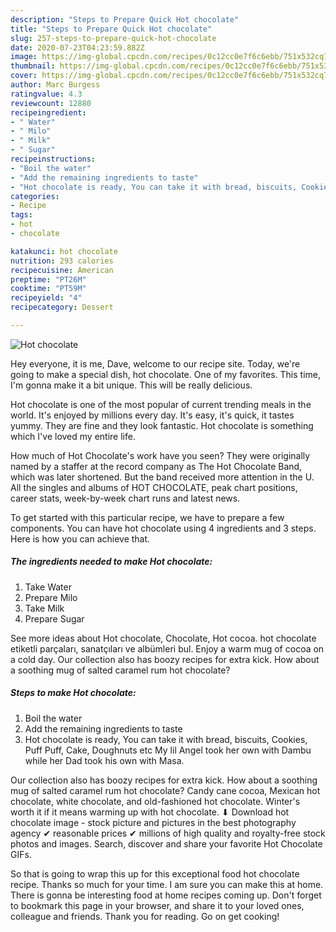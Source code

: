 ```yaml
---
description: "Steps to Prepare Quick Hot chocolate"
title: "Steps to Prepare Quick Hot chocolate"
slug: 257-steps-to-prepare-quick-hot-chocolate
date: 2020-07-23T04:23:59.882Z
image: https://img-global.cpcdn.com/recipes/0c12cc0e7f6c6ebb/751x532cq70/hot-chocolate-recipe-main-photo.jpg
thumbnail: https://img-global.cpcdn.com/recipes/0c12cc0e7f6c6ebb/751x532cq70/hot-chocolate-recipe-main-photo.jpg
cover: https://img-global.cpcdn.com/recipes/0c12cc0e7f6c6ebb/751x532cq70/hot-chocolate-recipe-main-photo.jpg
author: Marc Burgess
ratingvalue: 4.3
reviewcount: 12880
recipeingredient:
- " Water"
- " Milo"
- " Milk"
- " Sugar"
recipeinstructions:
- "Boil the water"
- "Add the remaining ingredients to taste"
- "Hot chocolate is ready, You can take it with bread, biscuits, Cookies, Puff Puff, Cake, Doughnuts etc My lil Angel took her own with Dambu while her Dad took his own with Masa."
categories:
- Recipe
tags:
- hot
- chocolate

katakunci: hot chocolate 
nutrition: 293 calories
recipecuisine: American
preptime: "PT26M"
cooktime: "PT59M"
recipeyield: "4"
recipecategory: Dessert

---
```



![Hot chocolate](https://img-global.cpcdn.com/recipes/0c12cc0e7f6c6ebb/751x532cq70/hot-chocolate-recipe-main-photo.jpg)

Hey everyone, it is me, Dave, welcome to our recipe site. Today, we're going to make a special dish, hot chocolate. One of my favorites. This time, I'm gonna make it a bit unique. This will be really delicious.

Hot chocolate is one of the most popular of current trending meals in the world. It's enjoyed by millions every day. It's easy, it's quick, it tastes yummy. They are fine and they look fantastic. Hot chocolate is something which I've loved my entire life.

How much of Hot Chocolate&#39;s work have you seen? They were originally named by a staffer at the record company as The Hot Chocolate Band, which was later shortened. But the band received more attention in the U. All the singles and albums of HOT CHOCOLATE, peak chart positions, career stats, week-by-week chart runs and latest news.


To get started with this particular recipe, we have to prepare a few components. You can have hot chocolate using 4 ingredients and 3 steps. Here is how you can achieve that.

<!--inarticleads1-->

##### The ingredients needed to make Hot chocolate:

1. Take  Water
1. Prepare  Milo
1. Take  Milk
1. Prepare  Sugar


See more ideas about Hot chocolate, Chocolate, Hot cocoa. hot chocolate etiketli parçaları, sanatçıları ve albümleri bul. Enjoy a warm mug of cocoa on a cold day. Our collection also has boozy recipes for extra kick. How about a soothing mug of salted caramel rum hot chocolate? 

<!--inarticleads2-->

##### Steps to make Hot chocolate:

1. Boil the water
1. Add the remaining ingredients to taste
1. Hot chocolate is ready, You can take it with bread, biscuits, Cookies, Puff Puff, Cake, Doughnuts etc My lil Angel took her own with Dambu while her Dad took his own with Masa.


Our collection also has boozy recipes for extra kick. How about a soothing mug of salted caramel rum hot chocolate? Candy cane cocoa, Mexican hot chocolate, white chocolate, and old-fashioned hot chocolate. Winter&#39;s worth it if it means warming up with hot chocolate. ⬇ Download hot chocolate image - stock picture and pictures in the best photography agency ✔ reasonable prices ✔ millions of high quality and royalty-free stock photos and images. Search, discover and share your favorite Hot Chocolate GIFs. 

So that is going to wrap this up for this exceptional food hot chocolate recipe. Thanks so much for your time. I am sure you can make this at home. There is gonna be interesting food at home recipes coming up. Don't forget to bookmark this page in your browser, and share it to your loved ones, colleague and friends. Thank you for reading. Go on get cooking!
